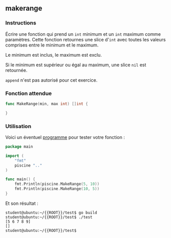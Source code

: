 ## makerange

### Instructions

Écrire une fonction qui prend un `int` minimum et un `int` maximum comme paramètres. Cette fonction retournes une slice d'`int` avec toutes les valeurs comprises entre le minimum et le maximum.

Le minimum est inclus, le maximum est exclu.

Si le minimum est supérieur ou égal au maximum, une slice `nil` est retournée.

`append` n'est pas autorisé pour cet exercice.

### Fonction attendue

```go
func MakeRange(min, max int) []int {

}
```

### Utilisation

Voici un éventuel [programme](TODO-LINK) pour tester votre fonction :

```go
package main

import (
	"fmt"
	piscine ".."
)

func main() {
	fmt.Println(piscine.MakeRange(5, 10))
	fmt.Println(piscine.MakeRange(10, 5))
}
```

Et son résultat :

```console
student@ubuntu:~/{{ROOT}}/test$ go build
student@ubuntu:~/{{ROOT}}/test$ ./test
[5 6 7 8 9]
[]
student@ubuntu:~/{{ROOT}}/test$
```
